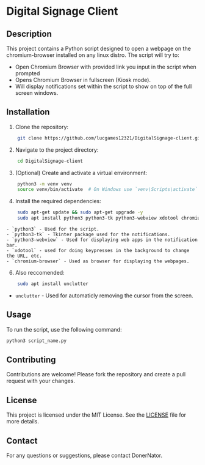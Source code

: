 # Digital Signage Client

## Description

This project contains a Python script designed to open a webpage on the chromium-browser installed on any linux distro. The script will try to:
- Open Chromium Browser with provided link you input in the script when prompted
- Opens Chromium Browser in fullscreen (Kiosk mode).
- Will display notifications set within the script to show on top of the full screen windows.


## Installation

1. Clone the repository:
```bash
    git clone https://github.com/lucgames12321/DigitalSignage-client.git
```
2. Navigate to the project directory:
```bash
    cd DigitalSignage-client
```
3. (Optional) Create and activate a virtual environment:
```bash
    python3 -m venv venv
    source venv/bin/activate  # On Windows use `venv\Scripts\activate`
```
4. Install the required dependencies:
```bash
    sudo apt-get update && sudo apt-get upgrade -y
    sudo apt install python3 python3-tk python3-webview xdotool chromium-browser
```
    - `python3` - Used for the script.
    - `python3-tk` - Tkinter package used for the notifications.
    - `python3-webview` - Used for displaying web apps in the notification bar.
    - `xdotool` - used for doing keypresses in the background to change the URL, etc.
    - `chromium-browser` - Used as browser for displaying the webpages.

    
6. Also reccomended:
```bash
    sudo apt install unclutter
```
   - `unclutter` - Used for automaticly removing the cursor from the screen.



## Usage

To run the script, use the following command:
```bash
python3 script_name.py
```


## Contributing

Contributions are welcome! Please fork the repository and create a pull request with your changes.

## License

This project is licensed under the MIT License. See the [LICENSE](LICENSE) file for more details.

## Contact

For any questions or suggestions, please contact DonerNator.
